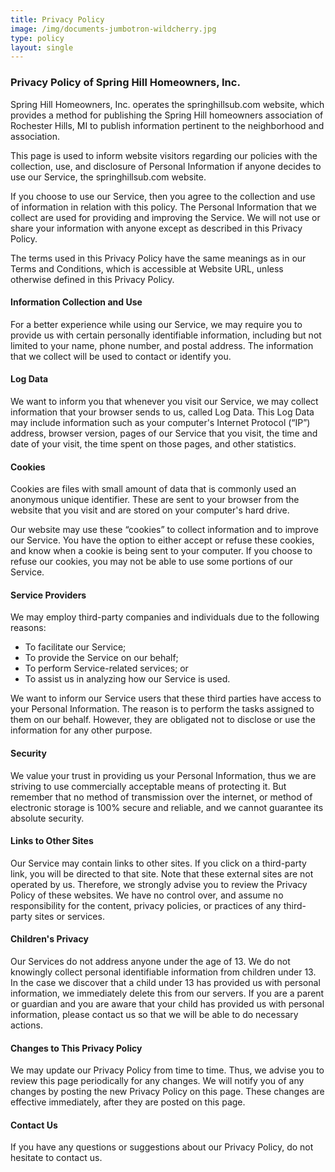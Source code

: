 ```yaml
---
title: Privacy Policy
image: /img/documents-jumbotron-wildcherry.jpg
type: policy
layout: single
---
```

### Privacy Policy of Spring Hill Homeowners, Inc. ###

Spring Hill Homeowners, Inc. operates the springhillsub.com website, which provides a method for publishing the Spring Hill homeowners association of Rochester Hills, MI to publish information pertinent to the neighborhood and association.

This page is used to inform website visitors regarding our policies with the collection, use, and disclosure of Personal Information if anyone decides to use our Service, the springhillsub.com website.

If you choose to use our Service, then you agree to the collection and use of information in relation with this policy. The Personal Information that we collect are used for providing and improving the Service. We will not use or share your information with anyone except as described in this Privacy Policy.

The terms used in this Privacy Policy have the same meanings as in our Terms and Conditions, which is accessible at Website URL, unless otherwise defined in this Privacy Policy.

#### Information Collection and Use ####

For a better experience while using our Service, we may require you to provide us with certain personally identifiable information, including but not limited to your name, phone number, and postal address. The information that we collect will be used to contact or identify you.

#### Log Data ####

We want to inform you that whenever you visit our Service, we may collect information that your browser sends to us, called Log Data. This Log Data may include information such as your computer's Internet Protocol (“IP”) address, browser version, pages of our Service that you visit, the time and date of your visit, the time spent on those pages, and other statistics.

#### Cookies ####

Cookies are files with small amount of data that is commonly used an anonymous unique identifier. These are sent to your browser from the website that you visit and are stored on your computer's hard drive.

Our website may use these “cookies” to collect information and to improve our Service. You have the option to either accept or refuse these cookies, and know when a cookie is being sent to your computer. If you choose to refuse our cookies, you may not be able to use some portions of our Service.

#### Service Providers ####

We may employ third-party companies and individuals due to the following reasons:

* To facilitate our Service;
* To provide the Service on our behalf;
* To perform Service-related services; or
* To assist us in analyzing how our Service is used.

We want to inform our Service users that these third parties have access to your Personal Information. The reason is to perform the tasks assigned to them on our behalf. However, they are obligated not to disclose or use the information for any other purpose.

#### Security ####

We value your trust in providing us your Personal Information, thus we are striving to use commercially acceptable means of protecting it. But remember that no method of transmission over the internet, or method of electronic storage is 100% secure and reliable, and we cannot guarantee its absolute security.

#### Links to Other Sites ####

Our Service may contain links to other sites. If you click on a third-party link, you will be directed to that site. Note that these external sites are not operated by us. Therefore, we strongly advise you to review the Privacy Policy of these websites. We have no control over, and assume no responsibility for the content, privacy policies, or practices of any third-party sites or services.

#### Children's Privacy ####

Our Services do not address anyone under the age of 13. We do not knowingly collect personal identifiable information from children under 13. In the case we discover that a child under 13 has provided us with personal information, we immediately delete this from our servers. If you are a parent or guardian and you are aware that your child has provided us with personal information, please contact us so that we will be able to do necessary actions.

#### Changes to This Privacy Policy ####

We may update our Privacy Policy from time to time. Thus, we advise you to review this page periodically for any changes. We will notify you of any changes by posting the new Privacy Policy on this page. These changes are effective immediately, after they are posted on this page.

#### Contact Us ####

If you have any questions or suggestions about our Privacy Policy, do not hesitate to contact us.
